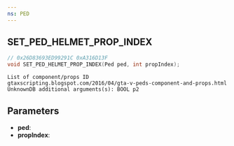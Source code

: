 ```yaml
---
ns: PED
---
```

## SET_PED_HELMET_PROP_INDEX

```c
// 0x26D83693ED99291C 0xA316D13F
void SET_PED_HELMET_PROP_INDEX(Ped ped, int propIndex);
```

```
List of component/props ID  
gtaxscripting.blogspot.com/2016/04/gta-v-peds-component-and-props.html  
UnknownDB additional arguments(s): BOOL p2
```

## Parameters
* **ped**: 
* **propIndex**: 

